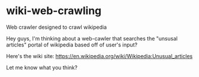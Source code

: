 # wiki-web-crawling
Web crawler designed to crawl wikipedia
 
 
 Hey guys, I'm thinking about a web-cawler that searches the "unsusal articles" portal of wikipedia based off of user's input?
 
 Here's the wiki site: https://en.wikipedia.org/wiki/Wikipedia:Unusual_articles
 
 Let me know what you think?
